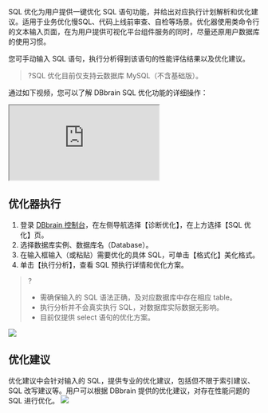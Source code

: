 SQL 优化为用户提供一键优化 SQL 语句功能，并给出对应执行计划解析和优化建议。适用于业务优化慢SQL、代码上线前审查、自检等场景。优化器使用类命令行的文本输入页面，在为用户提供可视化平台组件服务的同时，尽量还原用户数据库的使用习惯。

您可手动输入 SQL 语句，执行分析得到该语句的性能评估结果以及优化建议。

>?SQL 优化目前仅支持云数据库 MySQL（不含基础版）。

通过如下视频，您可以了解 DBbrain SQL 优化功能的详细操作：
<div class="doc-video-mod"><iframe src="https://cloud.tencent.com/edu/learning/quick-play/1915-22597?source=gw.doc.media&withPoster=1&notip=1"></iframe></div>

## 优化器执行
1. 登录 [DBbrain 控制台](https://console.cloud.tencent.com/dbbrain/analysis)，在左侧导航选择【诊断优化】，在上方选择【SQL 优化】页。
2. 选择数据库实例、数据库名（Database）。
3. 在输入框输入（或粘贴）需要优化的具体 SQL，可单击【格式化】美化格式。
4. 单击【执行分析】，查看 SQL 预执行详情和优化方案。
>?
>- 需确保输入的 SQL 语法正确，及对应数据库中存在相应 table。
>- 执行分析并不会真实执行 SQL，对数据库实际数据无影响。
>- 目前仅提供 select 语句的优化方案。
>
![](https://main.qcloudimg.com/raw/a482161bc3644fb497fbbb96146008a4.png)


## 优化建议
优化建议中会针对输入的 SQL，提供专业的优化建议，包括但不限于索引建议、SQL 改写建议等。用户可以根据 DBbrain 提供的优化建议，对存在性能问题的 SQL 进行优化。
![](https://main.qcloudimg.com/raw/1b2e5d01d115755f0dbac835bd94dc0b.png)

